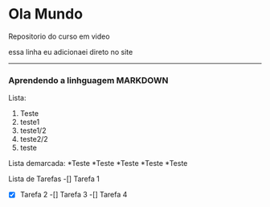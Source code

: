 # Ola Mundo
 Repositorio do curso em video

essa linha eu adicionaei direto no site
***
### Aprendendo a linhguagem **MARKDOWN**

Lista:
1.  Teste
1.  teste1
   1.  teste1/2
   1.  teste2/2
1.  teste

Lista demarcada:
*Teste
*Teste
   *Teste
   *Teste
*Teste

Lista de Tarefas
-[] Tarefa 1
-[x] Tarefa 2
-[] Tarefa 3
-[] Tarefa 4
